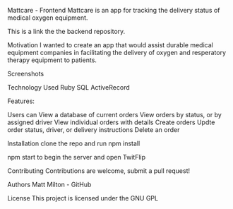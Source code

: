 
Mattcare - Frontend
Mattcare is an app for tracking the delivery status of medical oxygen equipment.

This is a link the the backend repository.

Motivation
I wanted to create an app that would assist durable medical equipment companies in facilitating the delivery of oxygen and resperatory therapy equipment to patients.

Screenshots







Technology Used
Ruby
SQL
ActiveRecord

Features:

Users can
View a database of current orders
View orders by status, or by assigned driver
View individual orders with details
Create orders
Updte order status, driver, or delivery instructions
Delete an order

Installation
clone the repo and run npm install

npm start to begin the server and open TwitFlip

Contributing
Contributions are welcome, submit a pull request!

Authors
Matt Milton - GitHub

License
This project is licensed under the GNU GPL